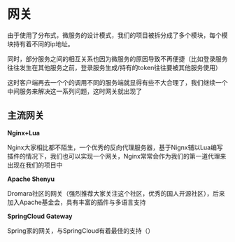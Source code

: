 # 网关

由于使用了分布式，微服务的设计模式，我们的项目被拆分成了多个模块，每个模块持有着不同的ip地址。

同时，部分服务之间的相互关系也因为微服务的原因导致不再便捷（比如登录服务往往发生在其他服务之前，登录服务生成/持有的token往往要被其他服务使用）

这时客户端再去一个个的调用不同的服务端就显得有些不大合理了，我们继续一个中间服务来解决这一系列问题，这时网关就出现了

## 主流网关

**Nginx+Lua**

Nginx大家相比都不陌生，一个优秀的反向代理服务器，基于Nignx辅以Lua编写插件的情况下，我们也可以实现一个网关，Nginx常常会作为我们的第一道代理来出现在我们的项目中

**Apache Shenyu**

Dromara社区的网关（强烈推荐大家关注这个社区，优秀的国人开源社区），后来加入Apache基金会，具有丰富的插件与多语言支持

**SpringCloud Gateway**

Spring家的网关，与SpringCloud有着最佳的支持（）